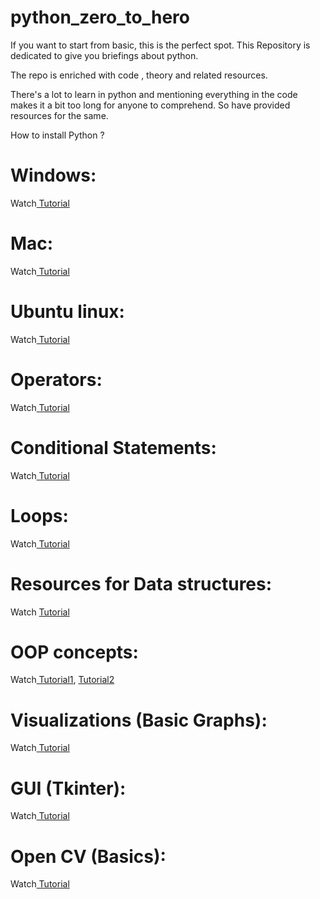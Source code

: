 # python_zero_to_hero
If you want to start from basic, this is the perfect spot.
This Repository is dedicated to give you briefings about python.

The repo is enriched with code , theory and related resources.

There's a lot to learn in python and mentioning everything in the code makes it a bit too long for anyone to comprehend.
So have provided resources for the same.

How to install Python ?

# Windows: 
Watch<a href="https://www.youtube.com/watch?v=bnhQBUEpWlg"> Tutorial</a>



# Mac: 
Watch<a href="https://www.youtube.com/watch?v=TgA4ObrowRg"> Tutorial</a>


# Ubuntu linux: 
Watch<a href="https://www.youtube.com/watch?v=sKiDjO_0dCQ"> Tutorial</a>


# Operators: 
Watch<a href="https://www.w3schools.com/python/python_operators.asp"> Tutorial</a>


# Conditional Statements: 
Watch<a href="https://www.guru99.com/if-loop-python-conditional-structures.html#:~:text=Conditional%20Statement%20in%20Python%20perform,by%20IF%20statements%20in%20Python"> Tutorial</a>


# Loops: 
Watch<a href="https://www.learnpython.org/en/Loops"> Tutorial</a>


# Resources for Data structures: 
Watch <a href="https://thomas-cokelaer.info/tutorials/python/data_structures.html#:~:text=The%20builtins%20data%20structures%20are,and%20tuples%20are%20like%20arrays"> Tutorial</a>


# OOP concepts: 
Watch<a href="https://www.tutorialspoint.com/What-are-Python-OOP-Basics"> Tutorial1</a>, <a href="https://realpython.com/python3-object-oriented-programming/">Tutorial2</a>



# Visualizations (Basic Graphs):
Watch<a href="https://www.geeksforgeeks.org/graph-plotting-in-python-set-1/"> Tutorial</a>


# GUI (Tkinter):
Watch<a href="https://www.youtube.com/watch?v=VMP1oQOxfM0"> Tutorial</a>


# Open CV (Basics):
Watch<a href="https://github.com/bhav09/OpenCV_template"> Tutorial</a>




